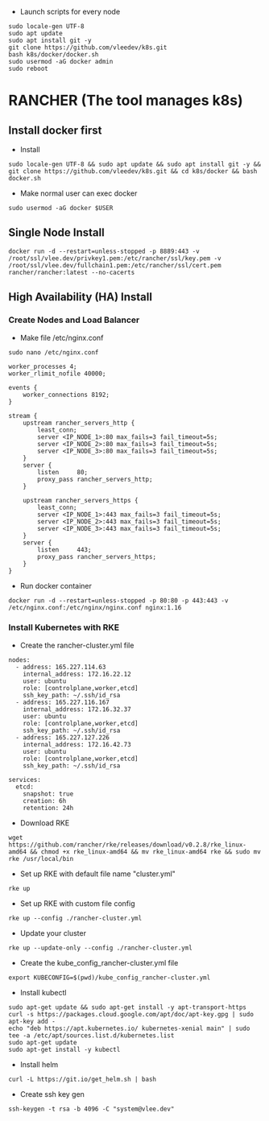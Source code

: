 - Launch scripts for every node
```
sudo locale-gen UTF-8
sudo apt update
sudo apt install git -y
git clone https://github.com/vleedev/k8s.git
bash k8s/docker/docker.sh
sudo usermod -aG docker admin
sudo reboot
```
# RANCHER (The tool manages k8s)
## Install docker first
- Install
```
sudo locale-gen UTF-8 && sudo apt update && sudo apt install git -y && git clone https://github.com/vleedev/k8s.git && cd k8s/docker && bash docker.sh
```
- Make normal user can exec docker
```
sudo usermod -aG docker $USER
```
## Single Node Install
```
docker run -d --restart=unless-stopped -p 8889:443 -v /root/ssl/vlee.dev/privkey1.pem:/etc/rancher/ssl/key.pem -v /root/ssl/vlee.dev/fullchain1.pem:/etc/rancher/ssl/cert.pem rancher/rancher:latest --no-cacerts
```
## High Availability (HA) Install
### Create Nodes and Load Balancer
- Make file /etc/nginx.conf
```
sudo nano /etc/nginx.conf
```
```
worker_processes 4;
worker_rlimit_nofile 40000;

events {
    worker_connections 8192;
}

stream {
    upstream rancher_servers_http {
        least_conn;
        server <IP_NODE_1>:80 max_fails=3 fail_timeout=5s;
        server <IP_NODE_2>:80 max_fails=3 fail_timeout=5s;
        server <IP_NODE_3>:80 max_fails=3 fail_timeout=5s;
    }
    server {
        listen     80;
        proxy_pass rancher_servers_http;
    }

    upstream rancher_servers_https {
        least_conn;
        server <IP_NODE_1>:443 max_fails=3 fail_timeout=5s;
        server <IP_NODE_2>:443 max_fails=3 fail_timeout=5s;
        server <IP_NODE_3>:443 max_fails=3 fail_timeout=5s;
    }
    server {
        listen     443;
        proxy_pass rancher_servers_https;
    }
}
```
- Run docker container
```
docker run -d --restart=unless-stopped -p 80:80 -p 443:443 -v /etc/nginx.conf:/etc/nginx/nginx.conf nginx:1.16
```
### Install Kubernetes with RKE
- Create the rancher-cluster.yml file
```
nodes:
  - address: 165.227.114.63
    internal_address: 172.16.22.12
    user: ubuntu
    role: [controlplane,worker,etcd]
    ssh_key_path: ~/.ssh/id_rsa
  - address: 165.227.116.167
    internal_address: 172.16.32.37
    user: ubuntu
    role: [controlplane,worker,etcd]
    ssh_key_path: ~/.ssh/id_rsa
  - address: 165.227.127.226
    internal_address: 172.16.42.73
    user: ubuntu
    role: [controlplane,worker,etcd]
    ssh_key_path: ~/.ssh/id_rsa

services:
  etcd:
    snapshot: true
    creation: 6h
    retention: 24h
```
- Download RKE
```
wget https://github.com/rancher/rke/releases/download/v0.2.8/rke_linux-amd64 && chmod +x rke_linux-amd64 && mv rke_linux-amd64 rke && sudo mv rke /usr/local/bin
```
- Set up RKE with default file name "cluster.yml"
```
rke up
```
- Set up RKE with custom file config
```
rke up --config ./rancher-cluster.yml
```
- Update your cluster
```
rke up --update-only --config ./rancher-cluster.yml 
```
- Create the kube_config_rancher-cluster.yml file
```
export KUBECONFIG=$(pwd)/kube_config_rancher-cluster.yml
```
- Install kubectl
```
sudo apt-get update && sudo apt-get install -y apt-transport-https
curl -s https://packages.cloud.google.com/apt/doc/apt-key.gpg | sudo apt-key add -
echo "deb https://apt.kubernetes.io/ kubernetes-xenial main" | sudo tee -a /etc/apt/sources.list.d/kubernetes.list
sudo apt-get update
sudo apt-get install -y kubectl
```
- Install helm
```
curl -L https://git.io/get_helm.sh | bash
```
- Create ssh key gen
```
ssh-keygen -t rsa -b 4096 -C "system@vlee.dev"
```
